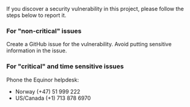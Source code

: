 
If you discover a security vulnerability in this project, please follow the steps below to report it.

### For "non-critical" issues

Create a GitHub issue for the vulnerability. Avoid putting sensitive information in the issue.

### For "critical" and time sensitive issues

Phone the Equinor helpdesk:

- Norway (+47) 51 999 222
- US/Canada (+1) 713 878 6970



